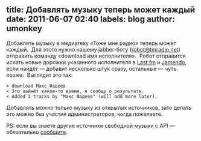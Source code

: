 title: Добавлять музыку теперь может каждый
date: 2011-06-07 02:40
labels: blog
author: umonkey
---
Добавлять музыку в медиатеку «Тоже мне радио» теперь может каждый.  Для этого
нужно нашему jabber-боту (robot@tmradio.net) отправить команду «download имя
исполнителя».  Робот отправится искать новые дорожки указанного исполнителя в
[Last.fm][1] и [Jamendo][2], если найдёт — добавит несколько штук сразу,
остальные — чуть позже.  Выглядит это так:

    > download Макс Фадеев
    < Это займёт какое-то время, я сообщу о результате.
    < Added 3 tracks by "Макс Фадеев" (will add more later).

Добавлять можно только музыку из открытых источников, зато делать это можно без
участия администраторов, когда пожелаете.

PS: если вы знаете другие источники свободной музыки с API — обязательно
[сообщите][3].

[1]: http://www.last.fm/
[2]: http://www.jamendo.com/
[3]: /feedback.html
